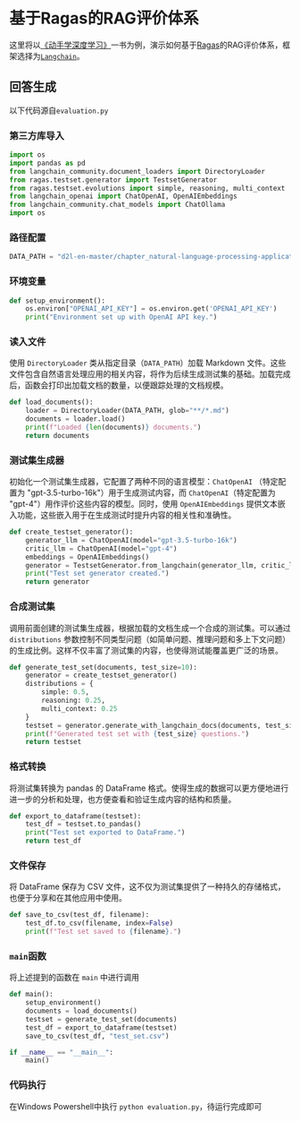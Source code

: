 # 基于Ragas的RAG评价体系

这里将以[《动手学深度学习》](https://zh.d2l.ai/)一书为例，演示如何基于[Ragas](https://docs.ragas.io/en/stable/)的RAG评价体系，框架选择为[`Langchain`](https://www.langchain.com/)。

## 回答生成

以下代码源自`evaluation.py`

### 第三方库导入

```python
import os
import pandas as pd
from langchain_community.document_loaders import DirectoryLoader
from ragas.testset.generator import TestsetGenerator
from ragas.testset.evolutions import simple, reasoning, multi_context
from langchain_openai import ChatOpenAI, OpenAIEmbeddings
from langchain_community.chat_models import ChatOllama
import os
```

### 路径配置

```python
DATA_PATH = "d2l-en-master/chapter_natural-language-processing-applications"
```

### 环境变量

```python
def setup_environment():
    os.environ["OPENAI_API_KEY"] = os.environ.get('OPENAI_API_KEY')
    print("Environment set up with OpenAI API key.")
```

### 读入文件

使用 `DirectoryLoader` 类从指定目录（`DATA_PATH`）加载 Markdown 文件。这些文件包含自然语言处理应用的相关内容，将作为后续生成测试集的基础。加载完成后，函数会打印出加载文档的数量，以便跟踪处理的文档规模。

```python
def load_documents():
    loader = DirectoryLoader(DATA_PATH, glob="**/*.md")
    documents = loader.load()
    print(f"Loaded {len(documents)} documents.")
    return documents
```

###  测试集生成器

初始化一个测试集生成器，它配置了两种不同的语言模型：`ChatOpenAI` （特定配置为 "gpt-3.5-turbo-16k"）用于生成测试内容，而 `ChatOpenAI`（特定配置为 "gpt-4"）用作评价这些内容的模型。同时，使用 `OpenAIEmbeddings` 提供文本嵌入功能，这些嵌入用于在生成测试时提升内容的相关性和准确性。

```python
def create_testset_generator():
    generator_llm = ChatOpenAI(model="gpt-3.5-turbo-16k")
    critic_llm = ChatOpenAI(model="gpt-4")
    embeddings = OpenAIEmbeddings()
    generator = TestsetGenerator.from_langchain(generator_llm, critic_llm, embeddings)
    print("Test set generator created.")
    return generator
```

### 合成测试集

调用前面创建的测试集生成器，根据加载的文档生成一个合成的测试集。可以通过 `distributions` 参数控制不同类型问题（如简单问题、推理问题和多上下文问题）的生成比例。这样不仅丰富了测试集的内容，也使得测试能覆盖更广泛的场景。

```python
def generate_test_set(documents, test_size=10):
    generator = create_testset_generator()
    distributions = {
        simple: 0.5,
        reasoning: 0.25,
        multi_context: 0.25
    }
    testset = generator.generate_with_langchain_docs(documents, test_size, distributions)
    print(f"Generated test set with {test_size} questions.")
    return testset
```

### 格式转换

将测试集转换为 pandas 的 DataFrame 格式。使得生成的数据可以更方便地进行进一步的分析和处理，也方便查看和验证生成内容的结构和质量。

```python
def export_to_dataframe(testset):
    test_df = testset.to_pandas()
    print("Test set exported to DataFrame.")
    return test_df
```

### 文件保存

将 DataFrame 保存为 CSV 文件，这不仅为测试集提供了一种持久的存储格式，也便于分享和在其他应用中使用。

```python
def save_to_csv(test_df, filename):
    test_df.to_csv(filename, index=False)
    print(f"Test set saved to {filename}.")
```

### `main`函数

将上述提到的函数在 `main` 中进行调用

```python
def main():
    setup_environment()
    documents = load_documents()
    testset = generate_test_set(documents)
    test_df = export_to_dataframe(testset)
    save_to_csv(test_df, "test_set.csv")

if __name__ == "__main__":
    main()
```

### 代码执行

在Windows Powershell中执行 `python evaluation.py`，待运行完成即可